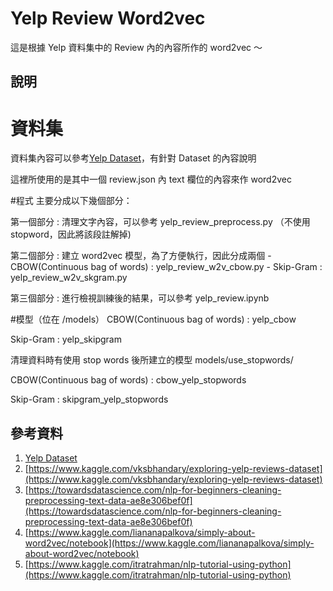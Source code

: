 # Yelp Review Word2vec

這是根據 Yelp 資料集中的 Review 內的內容所作的 word2vec ～




## 說明
# 資料集
資料集內容可以參考[Yelp Dataset](https://www.yelp.com/dataset)，有針對 Dataset 的內容說明

這裡所使用的是其中一個 review.json 內 text 欄位的內容來作 word2vec

#程式
主要分成以下幾個部分：

第一個部分 : 清理文字內容，可以參考 yelp_review_preprocess.py
           （不使用stopword，因此將該段註解掉)

第二個部分 : 建立 word2vec 模型，為了方便執行，因此分成兩個
         - CBOW(Continuous bag of words) : yelp_review_w2v_cbow.py
         - Skip-Gram : yelp_review_w2v_skgram.py

第三個部分 : 進行檢視訓練後的結果，可以參考 yelp_review.ipynb

#模型（位在 /models）
CBOW(Continuous bag of words) : yelp_cbow

Skip-Gram : yelp_skipgram


清理資料時有使用 stop words 後所建立的模型
models/use_stopwords/

CBOW(Continuous bag of words) : cbow_yelp_stopwords

Skip-Gram : skipgram_yelp_stopwords



## 參考資料
1. [Yelp Dataset](https://www.yelp.com/dataset)
2. [https://www.kaggle.com/vksbhandary/exploring-yelp-reviews-dataset](https://www.kaggle.com/vksbhandary/exploring-yelp-reviews-dataset)
3. [https://towardsdatascience.com/nlp-for-beginners-cleaning-preprocessing-text-data-ae8e306bef0f](https://towardsdatascience.com/nlp-for-beginners-cleaning-preprocessing-text-data-ae8e306bef0f)
4. [https://www.kaggle.com/liananapalkova/simply-about-word2vec/notebook](https://www.kaggle.com/liananapalkova/simply-about-word2vec/notebook)
5. [https://www.kaggle.com/itratrahman/nlp-tutorial-using-python](https://www.kaggle.com/itratrahman/nlp-tutorial-using-python)

